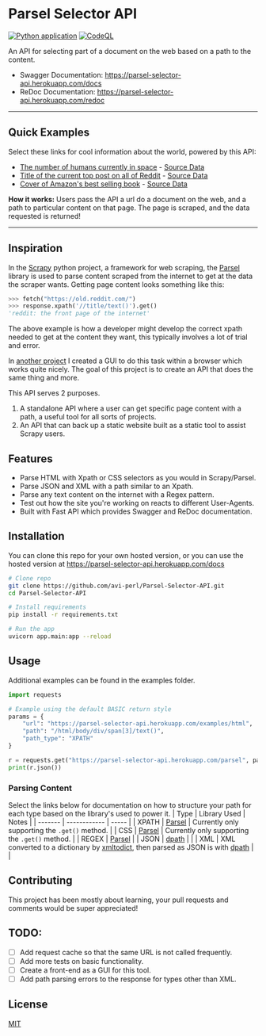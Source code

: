 # Parsel Selector API
[![Python application](https://github.com/avrohom-perl/Parsel-Selector-API/actions/workflows/python-app.yml/badge.svg?branch=main)](https://github.com/avrohom-perl/Parsel-Selector-API/actions/workflows/python-app.yml) [![CodeQL](https://github.com/avrohom-perl/Parsel-Selector-API/actions/workflows/codeql-analysis.yml/badge.svg?branch=main)](https://github.com/avrohom-perl/Parsel-Selector-API/actions/workflows/codeql-analysis.yml)

An API for selecting part of a document on the web based on a path to the content.

- Swagger Documentation: https://parsel-selector-api.herokuapp.com/docs
- ReDoc Documentation: https://parsel-selector-api.herokuapp.com/redoc

---
## Quick Examples
Select these links for cool information about the world, powered by this API:
- [The number of humans currently in space](https://parsel-selector-api.herokuapp.com/dpath?url=https%3A%2F%2Fwww.howmanypeopleareinspacerightnow.com%2Fpeopleinspace.json&path=%2Fnumber&path_type=JSON&return_style=DATA_ONLY&user_agent=Mozilla%2F5.0%20%28Windows%20NT%2010.0%3B%20Win64%3B%20x64%3B%20rv%3A89.0%29%20Gecko%2F20100101%20Firefox%2F89.0) - [Source Data](https://www.howmanypeopleareinspacerightnow.com/peopleinspace.json)
- [Title of the current top post on all of Reddit](https://parsel-selector-api.herokuapp.com/parsel?url=https%3A%2F%2Fold.reddit.com%2Fr%2Fall%2F&path=%2Fhtml%2Fbody%2Fdiv%5B4%5D%2Fdiv%2Fdiv%5B1%5D%2Fdiv%5B2%5D%2Fdiv%5B1%5D%2Fp%5B1%5D%2Fa%2Ftext%28%29&path_type=XPATH&return_style=DATA_ONLY&user_agent=Mozilla%2F5.0%20%28Windows%20NT%2010.0%3B%20Win64%3B%20x64%3B%20rv%3A89.0%29%20Gecko%2F20100101%20Firefox%2F89.0) - [Source Data](https://old.reddit.com/r/all/)
- [Cover of Amazon's best selling book](https://parsel-selector-api.herokuapp.com/parsel?url=https%3A%2F%2Fwww.amazon.com%2Fgp%2Fbestsellers%2Fbooks&path=%2Fhtml%2Fbody%2Fdiv%5B1%5D%2Fdiv%5B3%5D%2Fdiv%2Fdiv%2Fdiv%5B1%5D%2Fdiv%2Fol%2Fli%5B1%5D%2Fspan%2Fdiv%2Fspan%2Fa%2Fspan%2Fdiv%2Fimg&path_type=XPATH&return_style=DATA_ONLY&user_agent=Mozilla%2F5.0%20%28Windows%20NT%2010.0%3B%20Win64%3B%20x64%3B%20rv%3A89.0%29%20Gecko%2F20100101%20Firefox%2F89.0) - [Source Data](https://www.amazon.com/gp/bestsellers/books)

**How it works:** Users pass the API a url do a document on the web, and a path to particular content on that page. The page is scraped, and the data requested is returned!

---
## Inspiration

In the [Scrapy](https://scrapy.org/) python project, a framework for web scraping, the [Parsel](https://pypi.org/project/parsel/) library is used to parse content scraped from the internet to get at the data the scraper wants. Getting page content looks something like this:
```python
>>> fetch("https://old.reddit.com/")
>>> response.xpath('//title/text()').get()
'reddit: the front page of the internet'
```

The above example is how a developer might develop the correct xpath needed to get at the content they want, this typically involves a lot of trial and error. 

In [another project](https://html-notifier.herokuapp.com/explore/) I created a GUI to do this task within a browser which works quite nicely. The goal of this project is to create an API that does the same thing and more. 

This API serves 2 purposes.
1. A standalone API where a user can get specific page content with a path, a useful tool for all sorts of projects. 
2. An API that can back up a static website built as a static tool to assist Scrapy users.

## Features

- Parse HTML with Xpath or CSS selectors as you would in Scrapy/Parsel.
- Parse JSON and XML with a path similar to an Xpath.
- Parse any text content on the internet with a Regex pattern.
- Test out how the site you're working on reacts to different User-Agents.
- Built with Fast API which provides Swagger and ReDoc documentation.

## Installation
You can clone this repo for your own hosted version, or you can use the hosted version at https://parsel-selector-api.herokuapp.com/docs
```bash
# Clone repo
git clone https://github.com/avi-perl/Parsel-Selector-API.git
cd Parsel-Selector-API

# Install requirements 
pip install -r requirements.txt

# Run the app
uvicorn app.main:app --reload
```

## Usage 
Additional examples can be found in the examples folder.
```python
import requests

# Example using the default BASIC return style
params = {
    "url": "https://parsel-selector-api.herokuapp.com/examples/html",
    "path": "/html/body/div/span[3]/text()",
    "path_type": "XPATH"
}

r = requests.get("https://parsel-selector-api.herokuapp.com/parsel", params=params)
print(r.json())
```

### Parsing Content
Select the links below for documentation on how to structure your path for each type based on the library's used to power it.
| Type    | Library Used | Notes |
| ------- | ------------ | ----- |
| XPATH   | [Parsel](https://parsel.readthedocs.io/en/latest/usage.html#usage) | Currently only supporting the `.get()` method. |
| CSS     | [Parsel](https://parsel.readthedocs.io/en/latest/usage.html#usage) | Currently only supporting the `.get()` method. |
| REGEX   | [Parsel](https://parsel.readthedocs.io/en/latest/usage.html#usage) | 
| JSON    | [dpath](https://pypi.org/project/dpath/) | |
| XML     | XML converted to a dictionary by [xmltodict](https://pypi.org/project/xmltodict/), then parsed as JSON is with [dpath](https://pypi.org/project/dpath/) | |

## Contributing
This project has been mostly about learning, your pull requests and comments would be super appreciated! 

## TODO:
- [ ] Add request cache so that the same URL is not called frequently.
- [ ] Add more tests on basic functionality.
- [ ] Create a front-end as a GUI for this tool.
- [ ] Add path parsing errors to the response for types other than XML.

## License
[MIT](https://choosealicense.com/licenses/mit/)